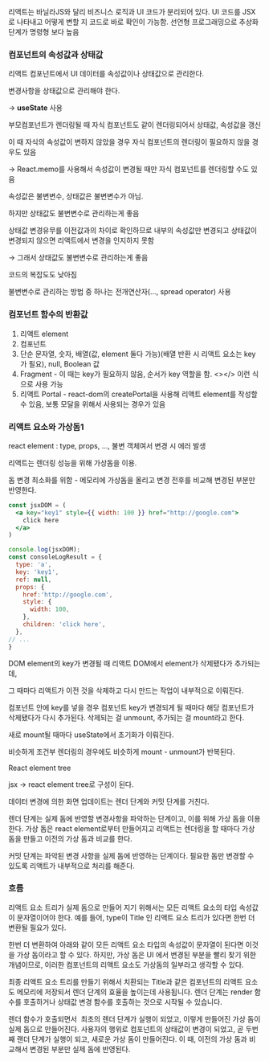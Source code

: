 리액트는 바닐라JS와 달리 비즈니스 로직과 UI 코드가 분리되어 있다.
UI 코드를 JSX로 나타내고 어떻게 변할 지 코드로 바로 확인이 가능함. 
선언형 프로그래밍으로 추상화 단계가 명령형 보다 높음


### 컴포넌트의 속성값과 상태값

리액트 컴포넌트에서 UI 데이터를 속성값이나 상태값으로 관리한다.

변경사항을 상태값으로 관리해야 한다.

→ **useState** 사용 

부모컴포넌트가 렌더링될 때 자식 컴포넌트도 같이 렌더링되어서 상태값, 속성값을 갱신

이 때 자식의 속성값이 변하지 않았을 경우 자식 컴포넌트의 렌더링이 필요하지 않을 경우도 있음

→ React.memo를 사용해서 속성값이 변경될 때만 자식 컴포넌트를 렌더링할 수도 있음

속성값은 불변변수, 상태값은 불변변수가 아님.

하지만 상태값도 불변변수로 관리하는게 좋음

상태값 변경유무를 이전값과의 차이로 확인하므로 내부의 속성값만 변경되고 상태값이 변경되지 않으면 리액트에서 변경을 인지하지 못함

→ 그래서 상태값도 불변변수로 관리하는게 좋음

코드의 복잡도도 낮아짐

불변변수로 관리하는 방법 중 하나는 전개연산자(..., spread operator) 사용


### 컴포넌트 함수의 반환값

1. 리액트 element
2. 컴포넌트
3. 단순 문자열, 숫자, 배열(값, element 둘다 가능)(배열 반환 시 리액트 요소는 key가 필요), null, Boolean 값
4. Fragment - 이 때는 key가 필요하지 않음, 순서가 key 역할을 함. <></> 이런 식으로 사용 가능
5. 리액트 Portal - react-dom의 createPortal을 사용해 리액트 element를 작성할 수 있음, 보통 모달을 위해서 사용되는 경우가 있음

### 리액트 요소와 가상돔1

react element : type, props, ..., 불변 객체여서 변경 시 에러 발생

리액트는 렌더링 성능을 위해 가상돔을 이용.

돔 변경 최소화를 위함 - 메모리에 가상돔을 올리고 변경 전후를 비교해 변경된 부분만 반영한다.

```jsx
const jsxDOM = (
  <a key="key1" style={{ width: 100 }} href="http://google.com">
    click here
  </a>
)

console.log(jsxDOM);
const consoleLogResult = {
  type: 'a',
  key: 'key1',
  ref: null,
  props: {
    href:'http://google.com',
    style: {
      width: 100,
    },
    children: 'click here',
  },
// ...
}
```

DOM element의 key가 변경될 때 리액트 DOM에서 element가 삭제됐다가 추가되는데, 

그 때마다 리액트가 이전 것을 삭제하고 다시 만드는 작업이 내부적으로 이뤄진다. 

컴포넌트 안에 key를 넣을 경우 컴포넌트 key가 변경되게 될 때마다 해당 컴포넌트가 삭제됐다가 다시 추가된다. 삭제되는 걸 unmount, 추가되는 걸 mount라고 한다.

새로 mount될 때마다 useState에서 초기화가  이뤄진다.

비슷하게 조건부 렌더링의 경우에도 비슷하게 mount - unmount가 반복된다. 

React element tree

jsx → react element tree로 구성이 된다.


데이터 변경에 의한 화면 업데이트는 렌더 단계와 커밋 단계를 거친다.

렌더 단계는 실제 돔에 반영할 변경사항을 파악하는 단계이고, 이를 위해 가상 돔을 이용한다. 가상 돔은 react element로부터 만들어지고 리액트는 렌더링을 할 때마다 가상 돔을 만들고 이전의 가상 돔과 비교를 한다. 

커밋 단계는 파악된 변경 사항을 실제 돔에 반영하는 단계이다. 필요한 돔만 변경할 수 있도록 리액트가 내부적으로 처리를 해준다. 

### 흐름

리액트 요소 트리가 실제 돔으로 만들어 지기 위해서는 모든 리액트 요소의 타입 속성값이 문자열이어야 한다. 예를 들어, type이 Title 인 리액트 요소 트리가 있다면 한번 더 변환될 필요가 있다.

한번 더 변환하여 아래와 같이 모든 리액트 요소 타입의 속성값이 문자열이 된다면 이것을 가상 돔이라고 할 수 있다. 하지만, 가상 돔은 UI 에서 변경된 부분을 빨리 찾기 위한 개념이므로, 이러한 컴포넌트의 리액트 요소도 가상돔의 일부라고 생각할 수 있다.

최종 리액트 요소 트리를 만들기 위해서 치환되는 Title과 같은 컴포넌트의 리액트 요소도 메모리에 저장되서 렌더 단계의 효율을 높이는데 사용됩니다. 렌더 단계는 render 함수를 호출하거나 상태값 변경 함수를 호출하는 것으로 시작될 수 있습니다.

렌더 함수가 호출되면서  최초의 렌더 단계가 실행이 되었고, 이렇게 만들어진 가상 돔이 실제 돔으로 만들어진다. 사용자의 행위로 컴포넌트의 상태값이 변경이 되었고, 곧 두번째 랜더 단계가 실행이 되고, 새로운 가상 돔이 만들어진다. 이 때, 이전의 가상 돔과 비교해서 변경된 부분만 실제 돔에 반영된다.